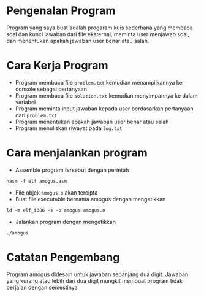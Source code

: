 # Pengenalan Program

Program yang saya buat adalah progaram kuis sederhana yang membaca soal dan kunci jawaban dari file eksternal, meminta user menjawab soal, dan menentukan apakah jawaban user benar atau salah.

# Cara Kerja Program

- Program membaca file `problem.txt` kemudian menampilkannya ke console sebagai pertanyaan
- Program membaca file `solution.txt` kemudian menyimpannya ke dalam variabel
- Program meminta input jawaban kepada user berdasarkan pertanyaan dari `problem.txt`
- Program menentukan apakah jawaban user benar atau salah
- Program menuliskan riwayat pada `log.txt`

# Cara menjalankan program

- Assemble program tersebut dengan perintah

```
nasm -f elf amogus.asm
```

- File objek `amogus.o` akan tercipta
- Buat file executable bernama amogus dengan mengetikkan

```
ld -m elf_i386 -s -o amogus amogus.o
```

- Jalankan program dengan mengetikkan

```
./amogus
```

# Catatan Pengembang

Program amogus didesain untuk jawaban sepanjang dua digit. Jawaban yang kurang atau lebih dari dua digit mungkit membuat program tidak berjalan dengan semestinya
